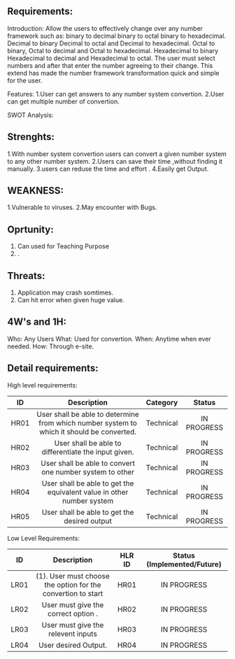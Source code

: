 ## Requirements:

Introduction: Allow the users to  effectively change over any number framework such as:
binary to decimal
binary to octal
binary to hexadecimal.
Decimal to binary
Decimal to octal and Decimal to hexadecimal.
Octal to binary,
Octal to decimal and Octal to hexadecimal. 
Hexadecimal to binary
Hexadecimal to decimal and Hexadecimal to octal. 
The user must select numbers and after that enter the number agreeing to their change. This extend has made the number framework transformation quick and simple for the user.

Features:
1.User can get answers to any number system convertion.
2.User can get multiple number of convertion.


SWOT Analysis:
## Strenghts:
1.With number system convertion  users can convert a given number system to any other number system.
2.Users can save their time ,without finding it manually.
3.users can reduse the time and effort .
4.Easily get Output. 


## WEAKNESS:
1.Vulnerable to viruses.
2.May encounter with Bugs.

## Oprtunity:
1.  Can used for Teaching Purpose
2.   .

## Threats:
 1. Application may crash somtimes.
 2. Can hit error when given huge value.
 
 
 ## 4W's and 1H:
 Who: Any Users
 What: Used for convertion.
 When: Anytime when ever needed.
 How: Through e-site.
 
 
## Detail requirements:

High level requirements: 


|**ID**|**Description**|**Category**|**Status**|
| :-: | :-: | :-: | :-: |
|HR01|User shall be able to determine from which number system to which it should be converted.|Technical|IN PROGRESS|
|HR02|User shall be able to differentiate the input given. |Technical|IN PROGRESS|
|HR03|User shall be able to convert one number system to other|Technical|IN PROGRESS|
|HR04|User shall be able to get the equivalent value in other number system|Technical|IN PROGRESS|
|HR05|User shall be able to get the desired output|Technical|IN PROGRESS|

Low Level Requirements:

|**ID**|**Description**|**HLR ID**|**Status (Implemented/Future)**|
| :-: | :-: | :-: | :-: |
|LR01|(1). User must choose the option for the convertion to start|HR01|IN PROGRESS|
|LR02|User must give the correct option .|HR02|IN PROGRESS|
|LR03|User must give the relevent inputs|HR03|IN PROGRESS|
|LR04|User desired Output. |HR04|IN PROGRESS|





